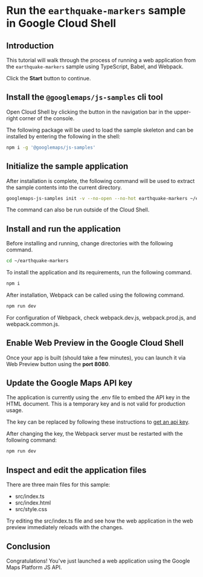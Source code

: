 # Run the `earthquake-markers` sample in Google Cloud Shell

<walkthrough-tutorial-duration duration="10"/>

## Introduction

This tutorial will walk through the process of running a web application from
the `earthquake-markers` sample using TypeScript, Babel, and Webpack.

Click the **Start** button to continue.

## Install the `@googlemaps/js-samples` cli tool

Open Cloud Shell by clicking the
<walkthrough-cloud-shell-icon></walkthrough-cloud-shell-icon> button in the
navigation bar in the upper-right corner of the console.

The following package will be used to load the sample skeleton and can be
installed by entering the following in the shell:

```bash
npm i -g '@googlemaps/js-samples'
```

## Initialize the sample application

After installation is complete, the following command will be used to extract
the sample contents into the current directory.

```bash
googlemaps-js-samples init -v --no-open --no-hot earthquake-markers ~/earthquake-markers
```

The command can also be run outside of the Cloud Shell.

## Install and run the application

Before installing and running, change directories with the following command.

```bash
cd ~/earthquake-markers
```

To install the application and its requirements, run the following command.

```bash
npm i
```

After installation, Webpack can be called using the following command.

```bash
npm run dev
```

For configuration of Webpack, check
<walkthrough-editor-open-file filePath="~/earthquake-markers/webpack.dev.js">webpack.dev.js</walkthrough-editor-open-file>,
<walkthrough-editor-open-file filePath="~/earthquake-markers/webpack.prod.js">webpack.prod.js</walkthrough-editor-open-file>,
and
<walkthrough-editor-open-file filePath="~/earthquake-markers/webpack.common.js">webpack.common.js</walkthrough-editor-open-file>.

## Enable Web Preview in the Google Cloud Shell

Once your app is built (should take a few minutes), you can launch it via
<walkthrough-spotlight-pointer target="cloudshell" spotlightId="devshell-web-preview-button">Web
Preview button</walkthrough-spotlight-pointer> using the **port 8080**.

## Update the Google Maps API key

The application is currently using the
<walkthrough-editor-open-file filePath="~/earthquake-markers/.env">.env</walkthrough-editor-open-file>
file to embed the API key in the HTML document. This is a temporary key and is
not valid for production usage.

The key can be replaced by following these instructions to
[get an api key](https://developers.google.com/maps/documentation/javascript/get-api-key).

After changing the key, the Webpack server must be restarted with the following
command:

```bash
npm run dev
```

## Inspect and edit the application files

There are three main files for this sample:

*   <walkthrough-editor-open-file filePath="~/earthquake-markers/src/index.ts">src/index.ts</walkthrough-editor-open-file>
*   <walkthrough-editor-open-file filePath="~/earthquake-markers/src/index.html">src/index.html</walkthrough-editor-open-file>
*   <walkthrough-editor-open-file filePath="~/earthquake-markers/src/style.css">src/style.css</walkthrough-editor-open-file>

Try editing the <walkthrough-editor-open-file filePath="~/earthquake-markers/src/index.ts">src/index.ts</walkthrough-editor-open-file> file and see how the web application in the web preview immediately reloads with the changes.

## Conclusion

<walkthrough-conclusion-trophy></walkthrough-conclusion-trophy>

Congratulations! You've just launched a web application using the Google Maps
Platform JS API.
